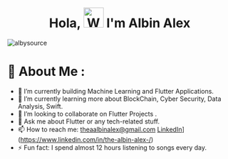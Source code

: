 <h1 align="center"> Hola, <img src="https://raw.githubusercontent.com/nixin72/nixin72/master/wave.gif" 
         alt="Waving hand animated gif"
         height="45"
         width="45" /> I'm Albin Alex</h1>

<p align="left"> <img src="https://komarev.com/ghpvc/?username=albysource&label=Views&color=blue&style=plastic&style=for-the-badge" alt="albysource" /> </p>

# 💫 About Me :
- 🔭 I’m currently building Machine Learning and Flutter Applications.
- 🌱 I’m currently learning more about BlockChain, Cyber Security, Data Analysis, Swift.
- 👯 I’m looking to collaborate on Flutter Projects .
- 💬 Ask me about Flutter or any tech-related stuff.
- 📫 How to reach me: theaalbinalex@gmail.com
[LinkedIn](https://img.shields.io/badge/LinkedIn-0077B5?style=for-the-badge&logo=linkedin&logoColor=white)](https://www.linkedin.com/in/the-albin-alex-/)
- ⚡ Fun fact: I spend almost 12 hours listening to songs every day.

